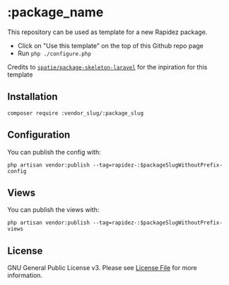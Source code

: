 # :package_name

<!--delete-->
This repository can be used as template for a new Rapidez package.

- Click on "Use this template" on the top of this Github repo page
- Run `php ./configure.php`

Credits to [`spatie/package-skeleton-laravel`](https://github.com/spatie/package-skeleton-laravel) for the inpiration for this template
<!--/delete-->

## Installation

```
composer require :vendor_slug/:package_slug
```

## Configuration

You can publish the config with:
```
php artisan vendor:publish --tag=rapidez-:$packageSlugWithoutPrefix-config
```

## Views

You can publish the views with:
```
php artisan vendor:publish --tag=rapidez-:$packageSlugWithoutPrefix-views
```

## License

GNU General Public License v3. Please see [License File](LICENSE) for more information.
